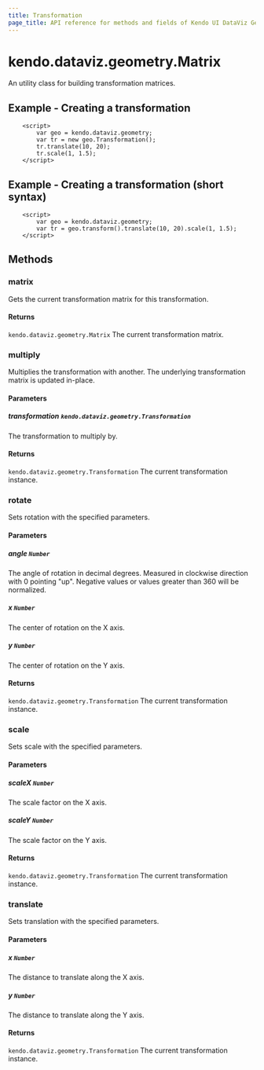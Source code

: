 ```yaml
---
title: Transformation
page_title: API reference for methods and fields of Kendo UI DataViz Geometry Transformation
---
```


# kendo.dataviz.geometry.Matrix

An utility class for building transformation matrices.

## Example - Creating a transformation
        <script>
            var geo = kendo.dataviz.geometry;
            var tr = new geo.Transformation();
            tr.translate(10, 20);
            tr.scale(1, 1.5);
        </script>

## Example - Creating a transformation (short syntax)
        <script>
            var geo = kendo.dataviz.geometry;
            var tr = geo.transform().translate(10, 20).scale(1, 1.5);
        </script>

## Methods

### matrix

Gets the current transformation matrix for this transformation.

#### Returns

`kendo.dataviz.geometry.Matrix` The current transformation matrix.


### multiply

Multiplies the transformation with another.
The underlying transformation matrix is updated in-place.

#### Parameters

##### transformation `kendo.dataviz.geometry.Transformation`

The transformation to multiply by.

#### Returns

`kendo.dataviz.geometry.Transformation` The current transformation instance.


### rotate

Sets rotation with the specified parameters.

#### Parameters

##### angle `Number`

The angle of rotation in decimal degrees.
Measured in clockwise direction with 0 pointing "up".
Negative values or values greater than 360 will be normalized.

##### x `Number`

The center of rotation on the X axis.

##### y `Number`

The center of rotation on the Y axis.

#### Returns

`kendo.dataviz.geometry.Transformation` The current transformation instance.


### scale

Sets scale with the specified parameters.

#### Parameters

##### scaleX `Number`

The scale factor on the X axis.

##### scaleY `Number`

The scale factor on the Y axis.

#### Returns

`kendo.dataviz.geometry.Transformation` The current transformation instance.


### translate

Sets translation with the specified parameters.

#### Parameters

##### x `Number`

The distance to translate along the X axis.

##### y `Number`

The distance to translate along the Y axis.

#### Returns

`kendo.dataviz.geometry.Transformation` The current transformation instance.


